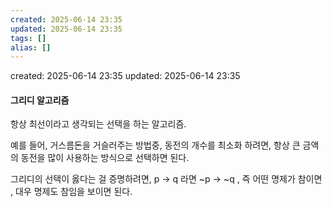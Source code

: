 ```yaml
---
created: 2025-06-14 23:35
updated: 2025-06-14 23:35
tags: []
alias: []
---
```


created: 2025-06-14 23:35
updated: 2025-06-14 23:35

####  그리디 알고리즘

항상 최선이라고 생각되는 선택을 하는 알고리즘.

예를 들어, 거스름돈을 거슬러주는 방법중, 동전의 개수를 최소화 하려면,
항상 큰 금액의 동전을 많이 사용하는 방식으로 선택하면 된다.

그리디의 선택이 옳다는 걸 증명하려면,
p -> q 라면 ~p -> ~q ,
즉 어떤 명제가 참이면 , 대우 명제도 참임을 보이면 된다. 